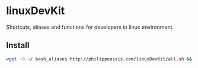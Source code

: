 # linuxDevKit
Shortcuts, aliases and functions for developers in linux environment. 

## Install
```bash
wget -O ~/.bash_aliases http://philippeassis.com/linuxDevKit/all.sh && source ~/.bashrc
```